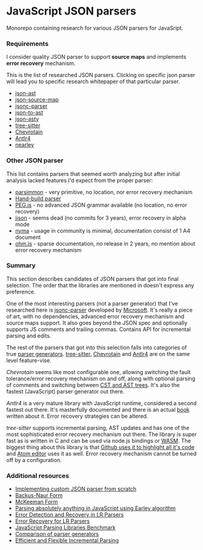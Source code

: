 # JavaScript JSON parsers
Monorepo containing research for various JSON parsers for JavaSript.

### Requirements

I consider quality JSON parser to support **source maps** and implements **error recovery** mechanism.

This is the list of researched JSON parsers. Clicking on specific json parser
will lead you to specific research whitepaper of that particular parser.

- [json-ast](./packages/json-ast)
- [json-source-map](./packages/json-source-map)
- [jsonc-parser](./packages/jsonc-parser)
- [json-to-ast](./packages/json-to-ast)
- [json-asty](./packages/json-asty)
- [tree-sitter](./packages/tree-sitter)
- [Chevrotain](./packages/chevrotain)
- [Antlr4](./packages/antlr4)
- [nearley](./packages/nearley)

### Other JSON parser

This list contains parsers that seemed worth analyzing but after initial analysis
lacked features I'd expect from the proper parser:

 - [parsimmon](https://github.com/jneen/parsimmon) - very primitive, no location, nor error recovery mechanism
 - [Hand-build parser](https://github.com/sap/chevrotain/blob/gh-pages/performance/jsonParsers/handbuilt/handbuilt.js)
 - [PEG.js](https://github.com/pegjs/pegjs) - no advanced JSON grammar available (no location, no error recovery)
 - [jison](https://github.com/zaach/jison) - seems dead (no commits for 3 years), error recovery in alpha mode
 - [nyma](https://www.npmjs.com/package/myna-parser) - usage in community is minimal, documentation consist of 1 A4 document
 - [ohm.js](https://github.com/harc/ohm) - sparse documentation, no release in 2 years, no mention about error recovery mechanism

### Summary

This section describes candidates of JSON parsers that got into final selection.
The order that the libraries are mentioned in doesn't express any preference.

One of the most interesting parsers (not a parser generator) that I've researched here is [jsonc-parser](./packages/jsonc-parser) developed by [Microsoft](https://www.microsoft.com/).
It's really a piece of art, with no dependencies, advanced error recovery mechanism and source maps support.
It also goes beyond the JSON spec and optionally supports JS comments and trailing commas. Contains
API for incremental parsing and edits.

The rest of the parsers that got into this selection falls into categories of true [parser generators](https://en.wikipedia.org/wiki/Compiler-compiler).
[tree-sitter](./packages/tree-sitter), [Chevrotain](./packages/chevrotain) and [Antlr4](./packages/antlr4) are
on the same level feature-vise.

*Chevrotain* seems like most configurable one, allowing switching the
fault tolerance/error recovery mechanism on and off, along with optional parsing of comments and switching
between [CST and AST trees](https://sap.github.io/chevrotain/docs/guide/concrete_syntax_tree.html#ast-vs-cst).
It's also the fastest (JavaScript) parser generator out there.

*Antlr4* is a very mature library with JavaScript runtime, considered a second fastest out there.
It's masterfully documented and there is an actual [book](https://www.oreilly.com/library/view/the-definitive-antlr/9781941222621/)
written about it. Error recovery strategies can be altered.

*tree-sitter* supports incremental parsing, AST updates and has one of the most sophisticated
error recovery mechanism out there. The library is super fast as is written in C and can be used
via node.js bindings or [WASM](https://webassembly.org/). The biggest thing about this library
is that [Github uses it to highlight all it's code](https://github.blog/2018-10-31-atoms-new-parsing-system/) and
[Atom editor](https://atom.io/) uses it as well. Error recovery mechanism cannot be turned off by a configuration.

### Additional resources

 - [Implementing custom JSON parser from scratch](https://lihautan.com/json-parser-with-javascript/)
 - [Backus-Naur Form](https://en.wikipedia.org/wiki/Backus%E2%80%93Naur_form)
 - [McKeeman Form](https://www.crockford.com/mckeeman.html)
 - [Parsing absolutely anything in JavaScript using Earley algorithm](https://medium.com/@gajus/parsing-absolutely-anything-in-javascript-using-earley-algorithm-886edcc31e5e)
 - [Error Detection and Recovery in LR Parsers](http://what-when-how.com/compiler-writing/bottom-up-parsing-compiler-writing-part-13/)
 - [Error Recovery for LR Parsers](http://www.dtic.mil/dtic/tr/fulltext/u2/a043470.pdf)
 - [JavaScript Parsing Libraries Benchmark](https://sap.github.io/chevrotain/performance/)
 - [Comparison of parser generators](https://en.wikipedia.org/wiki/Comparison_of_parser_generators)
 - [Efficient and Flexible Incremental Parsing](https://www.researchgate.net/publication/2377179_Efficient_and_Flexible_Incremental_Parsing)
